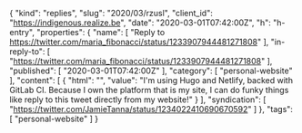 {
  "kind": "replies",
  "slug": "2020/03/rzusl",
  "client_id": "https://indigenous.realize.be",
  "date": "2020-03-01T07:42:00Z",
  "h": "h-entry",
  "properties": {
    "name": [
      "Reply to https://twitter.com/maria_fibonacci/status/1233907944481271808"
    ],
    "in-reply-to": [
      "https://twitter.com/maria_fibonacci/status/1233907944481271808"
    ],
    "published": [
      "2020-03-01T07:42:00Z"
    ],
    "category": [
      "personal-website"
    ],
    "content": [
      {
        "html": "",
        "value": "I'm using Hugo and Netlify, backed with GitLab CI. Because I own the platform that is my site, I can do funky things like reply to this tweet directly from my website!"
      }
    ],
    "syndication": [
      "https://twitter.com/JamieTanna/status/1234022410690670592"
    ]
  },
  "tags": [
    "personal-website"
  ]
}
